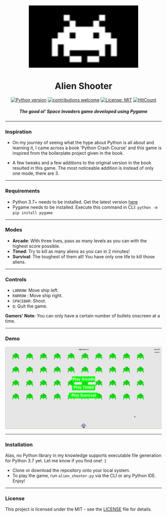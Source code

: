 <p align="center">
  <a href="" rel="noopener">
 <img height=200px src="https://github.com/kunjmehta/alien-shooter/blob/master/logo.png" alt="Alien-Shooter-logo"></a>
</p>

<h1 align="center">Alien Shooter</h1>
<div align="center">

[![Python version](https://img.shields.io/badge/python-3.7+-blue.svg)](https://www.python.org/downloads/release/python-370/)
[![contributions welcome](https://img.shields.io/badge/contributions-welcome-brightgreen.svg?style=flat)](https://github.com/kunjmehta/alien-shooter/issues)
[![License: MIT](https://img.shields.io/badge/License-MIT-yellow.svg)](https://opensource.org/licenses/MIT)
[![HitCount](http://hits.dwyl.io/kunjmehta/alien-shooter.svg)](http://hits.dwyl.io/kunjmehta/alien-shooter)

<h5>The good ol' <strong>Space Invaders</strong> game developed using Pygame</h5>

</div>

-----------------------------------------
### Inspiration

* On my journey of seeing what the hype about Python is all about and learning it, I came across a book 'Python Crash Course' and this game is inspired from the boilerplate project given in the book. 

* A few tweaks and a few additions to the original version in the book resulted in this game. The most noticeable addition is instead of only one mode, there are 3.

------------------------------------------
### Requirements

- Python 3.7+ needs to be installed.
Get the latest version [here](https://www.python.org/downloads/release/python-372/)
- Pygame needs to be installed. Execute this command in CLI: `python -m pip install pygame`


***


### Modes

- **Arcade**: With three lives, pass as many levels as you can with the highest score possible.
- **Timed**: Try to kill as many aliens as you can in 2 minutes!
- **Survival**: The toughest of them all! You have only one life to kill those aliens.


***


### Controls

- `LARROW`: Move ship left.
- `RARROW` : Move ship right.
- `SPACEBAR`: Shoot.
- `Q`: Quit the game.

**Gamers' Note**: You can only have a certain number of bullets onscreen at a time.



***

### Demo
<p align="center">
    <img src="demo.gif">
</p>


------------------------------------------
### Installation 

Alas, no Python library in my knowledge supports executable file generation for Python 3.7 yet. Let me know if you find one! :)
- Clone or download the repository onto your local system.
- To play the game, run `alien_shooter.py` via the CLI or any Python IDE. Enjoy! 

------------------------------------------
### License
This project is licensed under the MIT - see the [LICENSE](./LICENSE) file for details.
